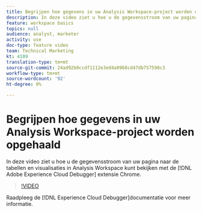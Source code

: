```yaml
---
title: Begrijpen hoe gegevens in uw Analysis Workspace-project worden opgehaald
description: In deze video ziet u hoe u de gegevensstroom van uw pagina naar de tabellen en visualisaties in Analysis Workspace kunt bekijken met de Adobe Experience Cloud Debugger-extensie in Chrome.
feature: workspace basics
topics: null
audience: analyst, marketer
activity: use
doc-type: feature video
team: Technical Marketing
kt: 4109
translation-type: tm+mt
source-git-commit: 24ad92b0ccdf1112e3ed4a0968cd47db757598c3
workflow-type: tm+mt
source-wordcount: '92'
ht-degree: 0%

---
```



# Begrijpen hoe gegevens in uw Analysis Workspace-project worden opgehaald

In deze video ziet u hoe u de gegevensstroom van uw pagina naar de tabellen en visualisaties in Analysis Workspace kunt bekijken met de [!DNL Adobe Experience Cloud Debugger] extensie Chrome.

>[!VIDEO](https://video.tv.adobe.com/v/31072/?quality=12)

Raadpleeg de [!DNL Experience Cloud Debugger]documentatie [](https://docs.adobe.com/content/help/en/debugger/using/experience-cloud-debugger.html)voor meer informatie.
